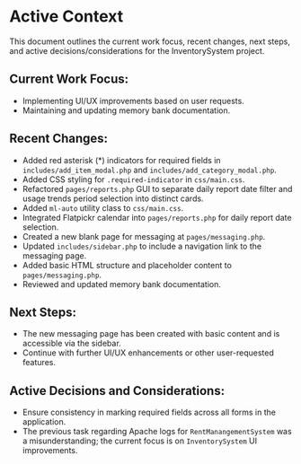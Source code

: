 # Active Context

This document outlines the current work focus, recent changes, next steps, and active decisions/considerations for the InventorySystem project.

## Current Work Focus:
- Implementing UI/UX improvements based on user requests.
- Maintaining and updating memory bank documentation.

## Recent Changes:
- Added red asterisk (*) indicators for required fields in `includes/add_item_modal.php` and `includes/add_category_modal.php`.
- Added CSS styling for `.required-indicator` in `css/main.css`.
- Refactored `pages/reports.php` GUI to separate daily report date filter and usage trends period selection into distinct cards.
- Added `ml-auto` utility class to `css/main.css`.
- Integrated Flatpickr calendar into `pages/reports.php` for daily report date selection.
- Created a new blank page for messaging at `pages/messaging.php`.
- Updated `includes/sidebar.php` to include a navigation link to the messaging page.
- Added basic HTML structure and placeholder content to `pages/messaging.php`.
- Reviewed and updated memory bank documentation.

## Next Steps:
- The new messaging page has been created with basic content and is accessible via the sidebar.
- Continue with further UI/UX enhancements or other user-requested features.

## Active Decisions and Considerations:
- Ensure consistency in marking required fields across all forms in the application.
- The previous task regarding Apache logs for `RentManangementSystem` was a misunderstanding; the current focus is on `InventorySystem` UI improvements.
